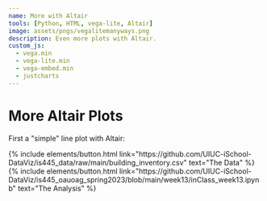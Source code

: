 ```yaml
---
name: More with Altair
tools: [Python, HTML, vega-lite, Altair]
image: assets/pngs/vegalitemanyways.png
description: Even more plots with Altair.
custom_js:
  - vega.min
  - vega-lite.min
  - vega-embed.min
  - justcharts
---
```



# More Altair Plots

First a "simple" line plot with Altair:

<vegachart schema-url="{{ site.baseurl }}/assets/json/buildings_stats1.json" style="width: 100%"></vegachart>






<!-- these are written in a combo of html and liquid --> 

<div class="left">
{% include elements/button.html link="https://github.com/UIUC-iSchool-DataViz/is445_data/raw/main/building_inventory.csv" text="The Data" %}
</div>


<div class="right">
{% include elements/button.html link="https://github.com/UIUC-iSchool-DataViz/is445_oauoag_spring2023/blob/main/week13/inClass_week13.ipynb" text="The Analysis" %}
</div>

